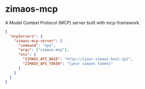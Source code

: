 # zimaos-mcp

A Model Context Protocol (MCP) server built with mcp-framework.

```json
{
  "mcpServers": {
    "zimaos-mcp-server": {
      "command": "npx",
      "args": ["zimaos-mcp"],
      "env": {
        "ZIMAOS_API_BASE": "http://[your-zimaos-host-ip]",
        "ZIMAOS_API_TOKEN": "[your zimaos token]"
      }
    }
  }
}
```